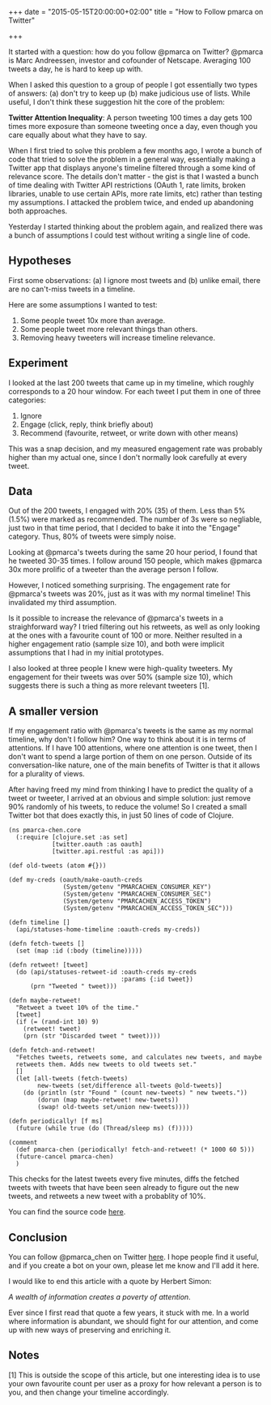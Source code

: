 +++
date = "2015-05-15T20:00:00+02:00"
title = "How to Follow pmarca on Twitter"

+++

It started with a question: how do you follow @pmarca on Twitter?
@pmarca is Marc Andreessen, investor and cofounder of
Netscape. Averaging 100 tweets a day, he is hard to keep up with.

<!--more-->

When I asked this question to a group of people I got essentially two
types of answers: (a) don't try to keep up (b) make judicious use of
lists. While useful, I don't think these suggestion hit the core of
the problem:

**Twitter Attention Inequality**: A person tweeting 100 times a day
gets 100 times more exposure than someone tweeting once a day, even
though you care equally about what they have to say.

When I first tried to solve this problem a few months ago, I wrote a
bunch of code that tried to solve the problem in a general way,
essentially making a Twitter app that displays anyone's timeline
filtered through a some kind of relevance score. The details don't
matter - the gist is that I wasted a bunch of time dealing with
Twitter API restrictions (OAuth 1, rate limits, broken libraries,
unable to use certain APIs, more rate limits, etc) rather than testing
my assumptions. I attacked the problem twice, and ended up abandoning
both approaches.

Yesterday I started thinking about the problem again, and realized
there was a bunch of assumptions I could test without writing a single
line of code.

## Hypotheses

First some observations: (a) I ignore most tweets and (b) unlike
email, there are no can't-miss tweets in a timeline.

Here are some assumptions I wanted to test:

1. Some people tweet 10x more than average.
2. Some people tweet more relevant things than others.
3. Removing heavy tweeters will increase timeline relevance.

## Experiment

I looked at the last 200 tweets that came up in my timeline, which
roughly corresponds to a 20 hour window. For each tweet I put them in
one of three categories:

1. Ignore
2. Engage (click, reply, think briefly about)
3. Recommend (favourite, retweet, or write down with other means)

This was a snap decision, and my measured engagement rate was probably
higher than my actual one, since I don't normally look carefully at
every tweet.

## Data

Out of the 200 tweets, I engaged with 20% (35) of them. Less than 5%
(1.5%) were marked as recommended. The number of 3s were so negliable,
just two in that time period, that I decided to bake it into the
"Engage" category. Thus, 80% of tweets were simply noise.

Looking at @pmarca's tweets during the same 20 hour period, I found
that he tweeted 30-35 times. I follow around 150 people, which makes
@pmarca 30x more prolific of a tweeter than the average person I
follow.

However, I noticed something surprising. The engagement rate for
@pmarca's tweets was 20%, just as it was with my normal timeline! This
invalidated my third assumption.

Is it possible to increase the relevance of @pmarca's tweets in a
straighforward way? I tried filtering out his retweets, as well as
only looking at the ones with a favourite count of 100 or
more. Neither resulted in a higher engagement ratio (sample size 10),
and both were implicit assumptions that I had in my initial
prototypes.

I also looked at three people I knew were high-quality tweeters. My
engagement for their tweets was over 50% (sample size 10), which
suggests there is such a thing as more relevant tweeters [1].

## A smaller version

If my engagement ratio with @pmarca's tweets is the same as my normal
timeline, why don't I follow him? One way to think about it is in
terms of attentions. If I have 100 attentions, where one attention is
one tweet, then I don't want to spend a large portion of them on one
person. Outside of its conversation-like nature, one of the main
benefits of Twitter is that it allows for a plurality of views.

After having freed my mind from thinking I have to predict the quality
of a tweet or tweeter, I arrived at an obvious and simple solution:
just remove 90% randomly of his tweets, to reduce the volume! So I
created a small Twitter bot that does exactly this, in just 50 lines
of code of Clojure.

```
(ns pmarca-chen.core
  (:require [clojure.set :as set]
            [twitter.oauth :as oauth]
            [twitter.api.restful :as api]))

(def old-tweets (atom #{}))

(def my-creds (oauth/make-oauth-creds
               (System/getenv "PMARCACHEN_CONSUMER_KEY")
               (System/getenv "PMARCACHEN_CONSUMER_SEC")
               (System/getenv "PMARCACHEN_ACCESS_TOKEN")
               (System/getenv "PMARCACHEN_ACCESS_TOKEN_SEC")))

(defn timeline []
  (api/statuses-home-timeline :oauth-creds my-creds))

(defn fetch-tweets []
  (set (map :id (:body (timeline)))))

(defn retweet! [tweet]
  (do (api/statuses-retweet-id :oauth-creds my-creds
                               :params {:id tweet})
      (prn "Tweeted " tweet)))

(defn maybe-retweet!
  "Retweet a tweet 10% of the time."
  [tweet]
  (if (= (rand-int 10) 9)
    (retweet! tweet)
    (prn (str "Discarded tweet " tweet))))

(defn fetch-and-retweet!
  "Fetches tweets, retweets some, and calculates new tweets, and maybe
  retweets them. Adds new tweets to old tweets set."
  []
  (let [all-tweets (fetch-tweets)
        new-tweets (set/difference all-tweets @old-tweets)]
    (do (println (str "Found " (count new-tweets) " new tweets."))
        (dorun (map maybe-retweet! new-tweets))
        (swap! old-tweets set/union new-tweets))))

(defn periodically! [f ms]
  (future (while true (do (Thread/sleep ms) (f)))))

(comment
  (def pmarca-chen (periodically! fetch-and-retweet! (* 1000 60 5)))
  (future-cancel pmarca-chen)
  )
```

This checks for the latest tweets every five minutes, diffs the
fetched tweets with tweets that have been seen already to figure out
the new tweets, and retweets a new tweet with a probablity of 10%.

You can find the source code
[here](https://github.com/oskarth/pmarca-chen).

## Conclusion

You can follow @pmarca_chen on Twitter
[here](https://twitter.com/pmarca_chen). I hope people find it useful,
and if you create a bot on your own, please let me know and I'll add
it here.

I would like to end this article with a quote by Herbert Simon:

*A wealth of information creates a poverty of attention*.

Ever since I first read that quote a few years, it stuck with me. In a
world where information is abundant, we should fight for our
attention, and come up with new ways of preserving and enriching it.

## Notes

[1] This is outside the scope of this article, but one interesting
idea is to use your own favourite count per user as a proxy for how
relevant a person is to you, and then change your timeline
accordingly.
